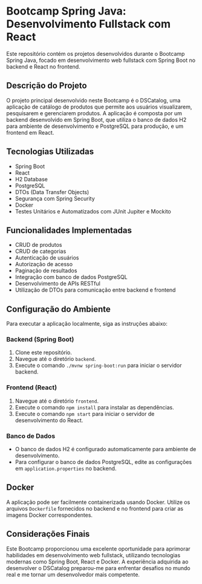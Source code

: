 # Bootcamp Spring Java: Desenvolvimento Fullstack com React

Este repositório contém os projetos desenvolvidos durante o Bootcamp Spring Java, focado em desenvolvimento web fullstack com Spring Boot no backend e React no frontend.

## Descrição do Projeto

O projeto principal desenvolvido neste Bootcamp é o DSCatalog, uma aplicação de catálogo de produtos que permite aos usuários visualizarem, pesquisarem e gerenciarem produtos. A aplicação é composta por um backend desenvolvido em Spring Boot, que utiliza o banco de dados H2 para ambiente de desenvolvimento e PostgreSQL para produção, e um frontend em React.

## Tecnologias Utilizadas

- Spring Boot
- React
- H2 Database
- PostgreSQL
- DTOs (Data Transfer Objects)
- Segurança com Spring Security
- Docker
- Testes Unitários e Automatizados com JUnit Jupiter e Mockito

## Funcionalidades Implementadas

- CRUD de produtos
- CRUD de categorias
- Autenticação de usuários
- Autorização de acesso
- Paginação de resultados
- Integração com banco de dados PostgreSQL
- Desenvolvimento de APIs RESTful
- Utilização de DTOs para comunicação entre backend e frontend

## Configuração do Ambiente

Para executar a aplicação localmente, siga as instruções abaixo:

### Backend (Spring Boot)

1. Clone este repositório.
2. Navegue até o diretório `backend`.
3. Execute o comando `./mvnw spring-boot:run` para iniciar o servidor backend.

### Frontend (React)

1. Navegue até o diretório `frontend`.
2. Execute o comando `npm install` para instalar as dependências.
3. Execute o comando `npm start` para iniciar o servidor de desenvolvimento do React.

### Banco de Dados

- O banco de dados H2 é configurado automaticamente para ambiente de desenvolvimento.
- Para configurar o banco de dados PostgreSQL, edite as configurações em `application.properties` no backend.

## Docker

A aplicação pode ser facilmente containerizada usando Docker. Utilize os arquivos `Dockerfile` fornecidos no backend e no frontend para criar as imagens Docker correspondentes.

## Considerações Finais

Este Bootcamp proporcionou uma excelente oportunidade para aprimorar habilidades em desenvolvimento web fullstack, utilizando tecnologias modernas como Spring Boot, React e Docker. A experiência adquirida ao desenvolver o DSCatalog preparou-me para enfrentar desafios no mundo real e me tornar um desenvolvedor mais competente.
